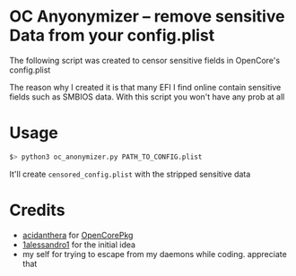 # OC Anyonymizer – remove sensitive Data from your config.plist

The following script was created to censor sensitive fields in OpenCore's config.plist

The reason why I created it is that many EFI I find online contain sensitive fields such as SMBIOS data.
With this script you won't have any prob at all

# Usage

```bash
$> python3 oc_anonymizer.py PATH_TO_CONFIG.plist
```

It'll create `censored_config.plist` with the stripped sensitive data

# Credits

- [acidanthera](https://github.com/acidanthera) for [OpenCorePkg](https://github.com/acidanthera)
- [1alessandro1](https://github.com/1alessandro1) for the initial idea
- my self for trying to escape from my daemons while coding. appreciate that
